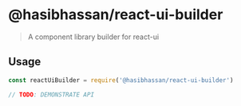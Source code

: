 # @hasibhassan/react-ui-builder

> A component library builder for react-ui

## Usage

```js
const reactUiBuilder = require('@hasibhassan/react-ui-builder')

// TODO: DEMONSTRATE API
```
